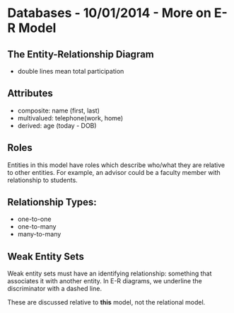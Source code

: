 # Databases - 10/01/2014 - More on E-R Model

## The Entity-Relationship Diagram
* double lines mean total participation

## Attributes
* composite: name (first, last)
* multivalued: telephone(work, home)
* derived: age (today - DOB)

## Roles
Entities in this model have roles which describe who/what they are relative to
other entities. For example, an advisor could be a faculty member with
relationship to students.

## Relationship Types:
* one-to-one
* one-to-many
* many-to-many

## Weak Entity Sets
Weak entity sets must have an identifying relationship: something that
associates it with another entity. In E-R diagrams, we underline the
discriminator with a dashed line.

These are discussed relative to **this** model, not the relational model.
